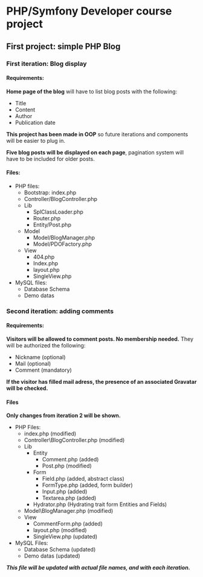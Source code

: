# PHP/Symfony Developer course project
## First project: simple PHP Blog
### First iteration: Blog display
#### Requirements:
**Home page of the blog** will have to list blog posts with the following:
* Title
* Content
* Author
* Publication date

**This project has been made in OOP** so future iterations and components will be easier to plug in.

**Five blog posts will be displayed on each page**, pagination system will have to be included for older posts.

#### Files:
* PHP files:
  * Bootstrap: index.php
  * Controller/BlogController.php
  * Lib
    * SplClassLoader.php
    * Router.php
    * Entity/Post.php
  * Model
    * Model/BlogManager.php
    * Model/PDOFactory.php
  * View
    * 404.php
    * Index.php
    * layout.php
    * SingleView.php
* MySQL files:
  * Database Schema
  * Demo datas

### Second iteration: adding comments
#### Requirements:
**Visitors will be allowed to comment posts. No membership needed.**
They will be authorized the following:
* Nickname (optional)
* Mail (optional)
* Comment (mandatory)

**If the visitor has filled mail adress, the presence of an associated Gravatar will be checked.**

#### Files
**Only changes from iteration 2 will be shown.**
* PHP Files:
  * index.php (modified)
  * Controller\BlogController.php (modified)
  * Lib
    * Entity
      * Comment.php (added)
      * Post.php (modified)
    * Form
      * Field.php (added, abstract class)
      * FormType.php (added, form builder)
      * Input.php (added)
      * Textarea.php (added)
    * Hydrator.php (Hydrating trait form Entities and Fields)
  * Model\BlogManager.php (modified)
  * View
    * CommentForm.php (added)
    * layout.php (modified)
    * SingleView.php (updated)
* MySQL Files:
  * Database Schema (updated)
  * Demo datas (updated)

*__This file will be updated with actual file names, and with each iteration.__*